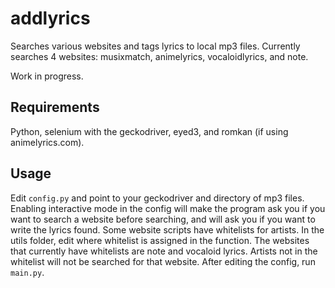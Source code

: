 # addlyrics
Searches various websites and tags lyrics to local mp3 files.  Currently searches 4 websites: musixmatch, animelyrics, vocaloidlyrics, and note.

Work in progress.

## Requirements
Python, selenium with the geckodriver, eyed3, and romkan (if using animelyrics.com).

## Usage
Edit `config.py` and point to your geckodriver and directory of mp3 files.  Enabling interactive mode in the config will make the program ask you if you want to search a website before searching, and will ask you if you want to write the lyrics found.  Some website scripts have whitelists for artists.  In the utils folder, edit where whitelist is assigned in the function.  The websites that currently have whitelists are note and vocaloid lyrics.  Artists not in the whitelist will not be searched for that website.  After editing the config, run `main.py`.

